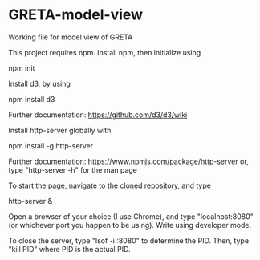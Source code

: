 # GRETA-model-view
Working file for model view of GRETA

This project requires npm. Install npm, then initialize using

npm init

Install d3, by using

npm install d3

Further documentation: https://github.com/d3/d3/wiki


Install http-server globally with

npm install -g http-server

Further documentation: https://www.npmjs.com/package/http-server
or, type "http-server -h" for the man page



To start the page, navigate to the cloned repository, and type

http-server &

Open a browser of your choice (I use Chrome), and type "localhost:8080" (or whichever port you happen to be using). Write using developer mode.

To close the server, type "lsof -i :8080" to determine the PID. Then, type "kill PID" where PID is the actual PID.
